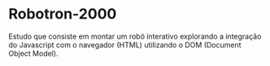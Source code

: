 # Robotron-2000
<p> Estudo que consiste em montar um robô interativo explorando a integração do Javascript com o navegador (HTML) utilizando o DOM (Document Object Model). </p>
